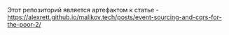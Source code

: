 Этот репозиторий является артефактом к статье - https://alexrett.github.io/malikov.tech/posts/event-sourcing-and-cqrs-for-the-poor-2/
